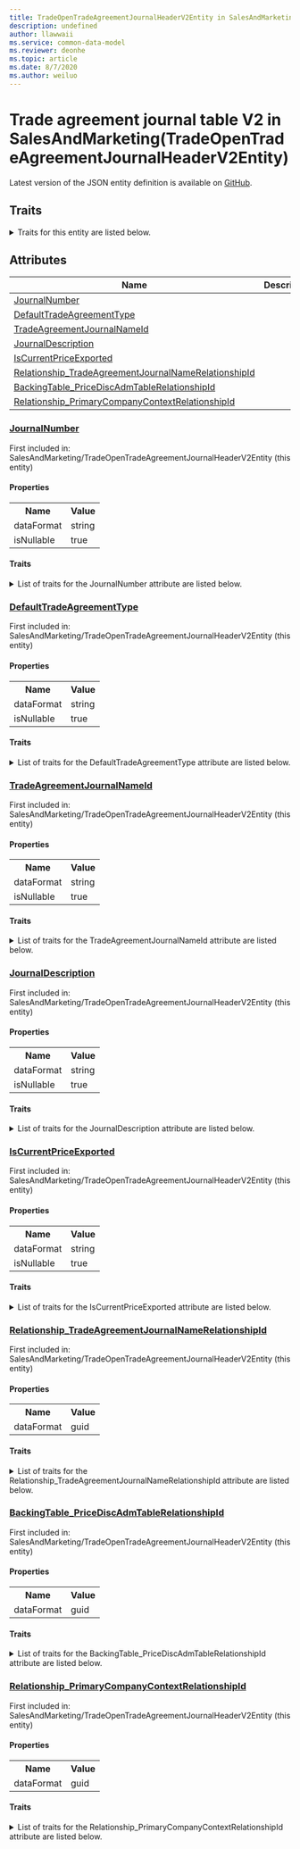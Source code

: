 ```yaml
---
title: TradeOpenTradeAgreementJournalHeaderV2Entity in SalesAndMarketing - Common Data Model | Microsoft Docs
description: undefined
author: llawwaii
ms.service: common-data-model
ms.reviewer: deonhe
ms.topic: article
ms.date: 8/7/2020
ms.author: weiluo
---
```


# Trade agreement journal table V2 in SalesAndMarketing(TradeOpenTradeAgreementJournalHeaderV2Entity)

  
 Latest version of the JSON entity definition is available on <a href="https://github.com/Microsoft/CDM/tree/master/schemaDocuments/core/operationsCommon/Entities/SupplyChain/SalesAndMarketing/TradeOpenTradeAgreementJournalHeaderV2Entity.cdm.json" target="_blank">GitHub</a>.  

## Traits

<details>
<summary>Traits for this entity are listed below.  
</summary>

**is.CDM.entityVersion**  
  <table><tr><th>Parameter</th><th>Value</th><th>Data type</th><th>Explanation</th></tr><tr><td>versionNumber</td><td>"1.1"</td><td>string</td><td>semantic version number of the entity</td></tr></table>

**is.application.releaseVersion**  
  <table><tr><th>Parameter</th><th>Value</th><th>Data type</th><th>Explanation</th></tr><tr><td>releaseVersion</td><td>"10.0.13.0"</td><td>string</td><td>semantic version number of the application introducing this entity</td></tr></table>

**is.localized.displayedAs**  
  Holds the list of language specific display text for an object.  <table><tr><th>Parameter</th><th>Value</th><th>Data type</th><th>Explanation</th></tr><tr><td>localizedDisplayText</td><td><table><tr><th>languageTag</th><th>displayText</th></tr><tr><td>en</td><td>Trade agreement journal table V2</td></tr></table></td><td>entity</td><td>a reference to the constant entity holding the list of localized text</td></tr></table>

</details>

## Attributes

|Name|Description|First Included in Instance|
|---|---|---|
|[JournalNumber](#JournalNumber)||<a href="TradeOpenTradeAgreementJournalHeaderV2Entity.md" target="_blank">SalesAndMarketing/TradeOpenTradeAgreementJournalHeaderV2Entity</a>|
|[DefaultTradeAgreementType](#DefaultTradeAgreementType)||<a href="TradeOpenTradeAgreementJournalHeaderV2Entity.md" target="_blank">SalesAndMarketing/TradeOpenTradeAgreementJournalHeaderV2Entity</a>|
|[TradeAgreementJournalNameId](#TradeAgreementJournalNameId)||<a href="TradeOpenTradeAgreementJournalHeaderV2Entity.md" target="_blank">SalesAndMarketing/TradeOpenTradeAgreementJournalHeaderV2Entity</a>|
|[JournalDescription](#JournalDescription)||<a href="TradeOpenTradeAgreementJournalHeaderV2Entity.md" target="_blank">SalesAndMarketing/TradeOpenTradeAgreementJournalHeaderV2Entity</a>|
|[IsCurrentPriceExported](#IsCurrentPriceExported)||<a href="TradeOpenTradeAgreementJournalHeaderV2Entity.md" target="_blank">SalesAndMarketing/TradeOpenTradeAgreementJournalHeaderV2Entity</a>|
|[Relationship_TradeAgreementJournalNameRelationshipId](#Relationship_TradeAgreementJournalNameRelationshipId)||<a href="TradeOpenTradeAgreementJournalHeaderV2Entity.md" target="_blank">SalesAndMarketing/TradeOpenTradeAgreementJournalHeaderV2Entity</a>|
|[BackingTable_PriceDiscAdmTableRelationshipId](#BackingTable_PriceDiscAdmTableRelationshipId)||<a href="TradeOpenTradeAgreementJournalHeaderV2Entity.md" target="_blank">SalesAndMarketing/TradeOpenTradeAgreementJournalHeaderV2Entity</a>|
|[Relationship_PrimaryCompanyContextRelationshipId](#Relationship_PrimaryCompanyContextRelationshipId)||<a href="TradeOpenTradeAgreementJournalHeaderV2Entity.md" target="_blank">SalesAndMarketing/TradeOpenTradeAgreementJournalHeaderV2Entity</a>|

### <a href=#JournalNumber name="JournalNumber">JournalNumber</a>

First included in: SalesAndMarketing/TradeOpenTradeAgreementJournalHeaderV2Entity (this entity)  

#### Properties

<table><tr><th>Name</th><th>Value</th></tr><tr><td>dataFormat</td><td>string</td></tr><tr><td>isNullable</td><td>true</td></tr></table>

#### Traits

<details>
<summary>List of traits for the JournalNumber attribute are listed below.</summary>

**is.dataFormat.character**  
**is.dataFormat.big**  
**is.dataFormat.array**  
**is.nullable**  
The attribute value may be set to NULL.  

**is.dataFormat.character**  
**is.dataFormat.array**  
</details>

### <a href=#DefaultTradeAgreementType name="DefaultTradeAgreementType">DefaultTradeAgreementType</a>

First included in: SalesAndMarketing/TradeOpenTradeAgreementJournalHeaderV2Entity (this entity)  

#### Properties

<table><tr><th>Name</th><th>Value</th></tr><tr><td>dataFormat</td><td>string</td></tr><tr><td>isNullable</td><td>true</td></tr></table>

#### Traits

<details>
<summary>List of traits for the DefaultTradeAgreementType attribute are listed below.</summary>

**is.dataFormat.character**  
**is.dataFormat.big**  
**is.dataFormat.array**  
**is.nullable**  
The attribute value may be set to NULL.  

**is.dataFormat.character**  
**is.dataFormat.array**  
</details>

### <a href=#TradeAgreementJournalNameId name="TradeAgreementJournalNameId">TradeAgreementJournalNameId</a>

First included in: SalesAndMarketing/TradeOpenTradeAgreementJournalHeaderV2Entity (this entity)  

#### Properties

<table><tr><th>Name</th><th>Value</th></tr><tr><td>dataFormat</td><td>string</td></tr><tr><td>isNullable</td><td>true</td></tr></table>

#### Traits

<details>
<summary>List of traits for the TradeAgreementJournalNameId attribute are listed below.</summary>

**is.dataFormat.character**  
**is.dataFormat.big**  
**is.dataFormat.array**  
**is.nullable**  
The attribute value may be set to NULL.  

**is.dataFormat.character**  
**is.dataFormat.array**  
</details>

### <a href=#JournalDescription name="JournalDescription">JournalDescription</a>

First included in: SalesAndMarketing/TradeOpenTradeAgreementJournalHeaderV2Entity (this entity)  

#### Properties

<table><tr><th>Name</th><th>Value</th></tr><tr><td>dataFormat</td><td>string</td></tr><tr><td>isNullable</td><td>true</td></tr></table>

#### Traits

<details>
<summary>List of traits for the JournalDescription attribute are listed below.</summary>

**is.dataFormat.character**  
**is.dataFormat.big**  
**is.dataFormat.array**  
**is.nullable**  
The attribute value may be set to NULL.  

**is.dataFormat.character**  
**is.dataFormat.array**  
</details>

### <a href=#IsCurrentPriceExported name="IsCurrentPriceExported">IsCurrentPriceExported</a>

First included in: SalesAndMarketing/TradeOpenTradeAgreementJournalHeaderV2Entity (this entity)  

#### Properties

<table><tr><th>Name</th><th>Value</th></tr><tr><td>dataFormat</td><td>string</td></tr><tr><td>isNullable</td><td>true</td></tr></table>

#### Traits

<details>
<summary>List of traits for the IsCurrentPriceExported attribute are listed below.</summary>

**is.dataFormat.character**  
**is.dataFormat.big**  
**is.dataFormat.array**  
**is.nullable**  
The attribute value may be set to NULL.  

**is.dataFormat.character**  
**is.dataFormat.array**  
</details>

### <a href=#Relationship_TradeAgreementJournalNameRelationshipId name="Relationship_TradeAgreementJournalNameRelationshipId">Relationship_TradeAgreementJournalNameRelationshipId</a>

First included in: SalesAndMarketing/TradeOpenTradeAgreementJournalHeaderV2Entity (this entity)  

#### Properties

<table><tr><th>Name</th><th>Value</th></tr><tr><td>dataFormat</td><td>guid</td></tr></table>

#### Traits

<details>
<summary>List of traits for the Relationship_TradeAgreementJournalNameRelationshipId attribute are listed below.</summary>

**is.dataFormat.character**  
**is.dataFormat.big**  
**is.dataFormat.array**  
**is.dataFormat.guid**  
**means.identity.entityId**  
**is.linkedEntity.identifier**  
Marks the attribute(s) that hold foreign key references to a linked (used as an attribute) entity. This attribute is added to the resolved entity to enumerate the referenced entities.  <table><tr><th>Parameter</th><th>Value</th><th>Data type</th><th>Explanation</th></tr><tr><td>entityReferences</td><td>empty table</td><td>entity</td><td>a reference to the constant entity holding the list of entity references</td></tr></table>

**is.dataFormat.guid**  
**is.dataFormat.character**  
**is.dataFormat.array**  
</details>

### <a href=#BackingTable_PriceDiscAdmTableRelationshipId name="BackingTable_PriceDiscAdmTableRelationshipId">BackingTable_PriceDiscAdmTableRelationshipId</a>

First included in: SalesAndMarketing/TradeOpenTradeAgreementJournalHeaderV2Entity (this entity)  

#### Properties

<table><tr><th>Name</th><th>Value</th></tr><tr><td>dataFormat</td><td>guid</td></tr></table>

#### Traits

<details>
<summary>List of traits for the BackingTable_PriceDiscAdmTableRelationshipId attribute are listed below.</summary>

**is.dataFormat.character**  
**is.dataFormat.big**  
**is.dataFormat.array**  
**is.dataFormat.guid**  
**means.identity.entityId**  
**is.linkedEntity.identifier**  
Marks the attribute(s) that hold foreign key references to a linked (used as an attribute) entity. This attribute is added to the resolved entity to enumerate the referenced entities.  <table><tr><th>Parameter</th><th>Value</th><th>Data type</th><th>Explanation</th></tr><tr><td>entityReferences</td><td><table><tr><th>entityReference</th><th>attributeReference</th></tr><tr><td><a href="../../../Tables/SupplyChain/SalesAndMarketing/WorksheetHeader/PriceDiscAdmTable.md" target="_blank">/core/operationsCommon/Tables/SupplyChain/SalesAndMarketing/WorksheetHeader/PriceDiscAdmTable.cdm.json/PriceDiscAdmTable</a></td><td><a href="../../../Tables/SupplyChain/SalesAndMarketing/WorksheetHeader/PriceDiscAdmTable.md#RecId" target="_blank">RecId</a></td></tr></table></td><td>entity</td><td>a reference to the constant entity holding the list of entity references</td></tr></table>

**is.dataFormat.guid**  
**is.dataFormat.character**  
**is.dataFormat.array**  
</details>

### <a href=#Relationship_PrimaryCompanyContextRelationshipId name="Relationship_PrimaryCompanyContextRelationshipId">Relationship_PrimaryCompanyContextRelationshipId</a>

First included in: SalesAndMarketing/TradeOpenTradeAgreementJournalHeaderV2Entity (this entity)  

#### Properties

<table><tr><th>Name</th><th>Value</th></tr><tr><td>dataFormat</td><td>guid</td></tr></table>

#### Traits

<details>
<summary>List of traits for the Relationship_PrimaryCompanyContextRelationshipId attribute are listed below.</summary>

**is.dataFormat.character**  
**is.dataFormat.big**  
**is.dataFormat.array**  
**is.dataFormat.guid**  
**means.identity.entityId**  
**is.linkedEntity.identifier**  
Marks the attribute(s) that hold foreign key references to a linked (used as an attribute) entity. This attribute is added to the resolved entity to enumerate the referenced entities.  <table><tr><th>Parameter</th><th>Value</th><th>Data type</th><th>Explanation</th></tr><tr><td>entityReferences</td><td><table><tr><th>entityReference</th><th>attributeReference</th></tr><tr><td><a href="../../../Tables/Finance/Ledger/Main/CompanyInfo.md" target="_blank">/core/operationsCommon/Tables/Finance/Ledger/Main/CompanyInfo.cdm.json/CompanyInfo</a></td><td><a href="../../../Tables/Finance/Ledger/Main/CompanyInfo.md#RecId" target="_blank">RecId</a></td></tr></table></td><td>entity</td><td>a reference to the constant entity holding the list of entity references</td></tr></table>

**is.dataFormat.guid**  
**is.dataFormat.character**  
**is.dataFormat.array**  
</details>
